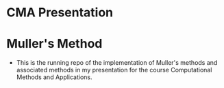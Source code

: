 # CMA Presentation
# Muller's Method

* This is the running repo of the implementation of Muller's methods and associated methods in my presentation for the course Computational Methods and Applications. 
